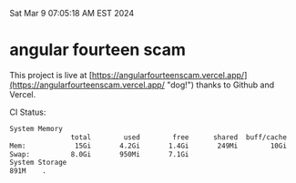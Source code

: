Sat Mar  9 07:05:18 AM EST 2024

# angular fourteen scam


This project is live at [https://angularfourteenscam.vercel.app/](https://angularfourteenscam.vercel.app/ "dog!") thanks to Github and Vercel.

CI Status: 

```bash
System Memory
               total        used        free      shared  buff/cache   available
Mem:            15Gi       4.2Gi       1.4Gi       249Mi        10Gi        11Gi
Swap:          8.0Gi       950Mi       7.1Gi
System Storage
891M	.
